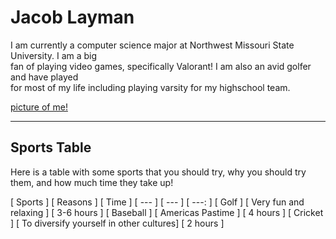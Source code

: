 # Jacob Layman

I am currently a computer science major at Northwest Missouri State University. I am a big<br>
fan of playing video games, specifically Valorant! I am also an avid golfer and have played<br> for most of my life including playing varsity for my highschool team.

[picture of me!](WIN_20230831_14_08_12_Pro.jpg)

----

## Sports Table

Here is a table with some sports that you should try, why you should try them, and how much time they take up!

[ Sports ] [ Reasons ] [ Time ]
[ --- ] [ --- ] [ ---: ] 
[ Golf ] [ Very fun and relaxing ] [ 3-6 hours ]
[ Baseball ] [ Americas Pastime ] [ 4 hours ]
[ Cricket ] [ To diversify yourself in other cultures] [ 2 hours ]